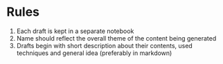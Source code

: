 # Rules

1. Each draft is kept in a separate notebook
2. Name should reflect the overall theme of the content being generated
3. Drafts begin with short description about their contents, used techniques and general idea (preferably in markdown)
